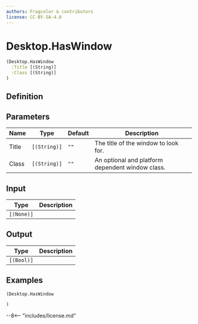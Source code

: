 ```yaml
---
authors: Fragcolor & contributors
license: CC-BY-SA-4.0
---
```



# Desktop.HasWindow

```clojure
(Desktop.HasWindow
  :Title [(String)]
  :Class [(String)]
)
```


## Definition




## Parameters

| Name | Type | Default | Description |
|------|------|---------|-------------|
| Title | `[(String)]` | `""` | The title of the window to look for. |
| Class | `[(String)]` | `""` | An optional and platform dependent window class. |


## Input

| Type | Description |
|------|-------------|
| `[(None)]` |  |


## Output

| Type | Description |
|------|-------------|
| `[(Bool)]` |  |


## Examples

```clojure
(Desktop.HasWindow

)
```


--8<-- "includes/license.md"
